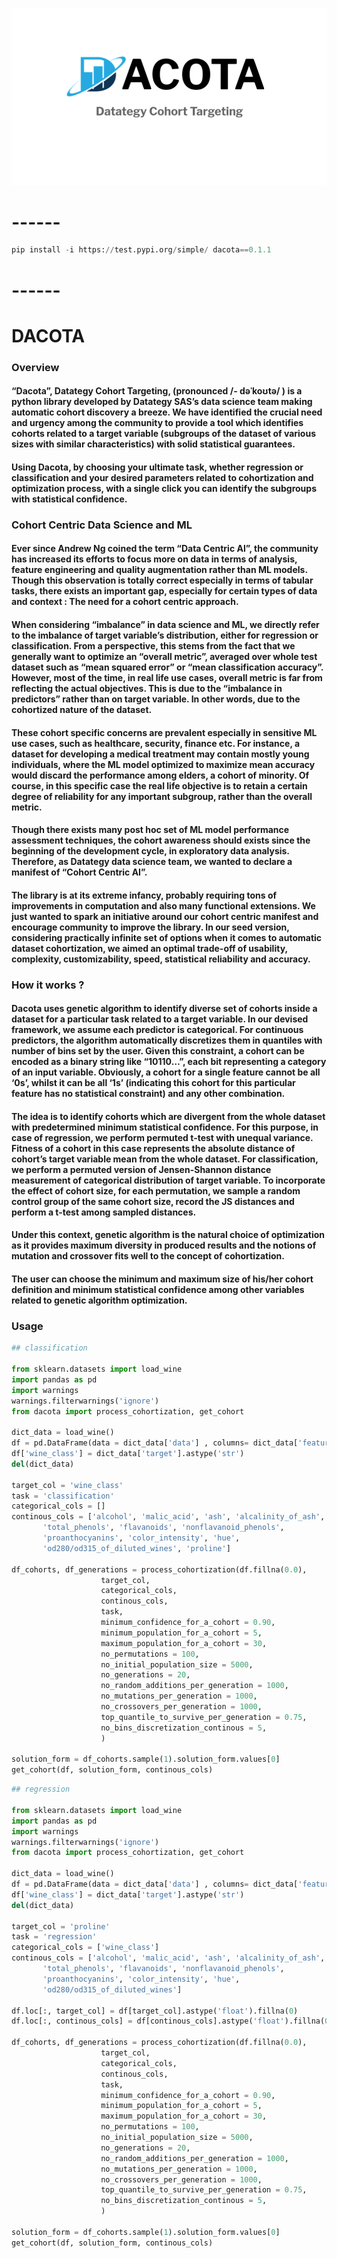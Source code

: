 ![--](docs/assets/dacoto_docs_01.png)

# ------
```python
pip install -i https://test.pypi.org/simple/ dacota==0.1.1
```
# ------

# **DACOTA**

### **Overview**

#### “Dacota”, Datategy Cohort Targeting, (pronounced /- dəˈkoʊtə/ ) is a python library developed by Datategy SAS’s data science team making automatic cohort discovery a breeze.  We have identified the crucial need and urgency among the community to provide a tool which identifies cohorts related to a target variable (subgroups of the dataset of various sizes with similar characteristics) with solid statistical guarantees. 

#### Using Dacota, by choosing your ultimate task, whether regression or classification and your desired parameters related to cohortization and optimization process, with a single click you can identify the subgroups with statistical confidence.


### **Cohort Centric Data Science and ML**

#### Ever since Andrew Ng coined the term “Data Centric AI”, the community has increased its efforts to focus more on data in terms of analysis, feature engineering and quality augmentation rather than ML models. Though this observation is totally correct especially in terms of tabular tasks, there exists an important gap, especially for certain types of data and context : The need for a cohort centric approach. 

#### When considering “imbalance” in data science and ML, we directly refer to the imbalance of target variable’s distribution, either for regression or classification. From a perspective, this stems from the fact that we generally want to optimize an “overall metric”, averaged over whole test dataset such as “mean squared error” or “mean classification accuracy”. However, most of the time, in real life use cases, overall metric is far from reflecting the actual objectives. This is due to the “imbalance in predictors” rather than on target variable. In other words, due to the cohortized nature of the dataset. 

#### These cohort specific concerns are prevalent especially in sensitive ML use cases, such as healthcare, security, finance etc. For instance, a dataset for developing a medical treatment may contain mostly young individuals, where the ML model optimized to maximize mean accuracy would discard the performance among elders, a cohort of minority. Of course, in this specific case the real life objective is to retain a certain degree of reliability for any important subgroup, rather than the overall metric. 

#### Though there exists many post hoc set of ML model performance assessment techniques, the cohort awareness should exists since the beginning of the development cycle, in exploratory data analysis.  Therefore, as Datategy data science team, we wanted to declare a manifest of “Cohort Centric AI”. 

#### The library is at its extreme infancy, probably requiring tons of improvements in computation and also many functional extensions. We just wanted to spark an initiative around our cohort centric manifest and encourage community to improve the library. In our seed version, considering practically infinite set of options when it comes to automatic dataset cohortization, we aimed an optimal trade-off of usability, complexity,  customizability, speed, statistical reliability and accuracy. 

### **How it works ?**

#### Dacota uses genetic algorithm to identify diverse set of cohorts inside a dataset for a particular task related to a target variable.  In our devised framework, we assume each predictor is categorical. For continuous predictors, the algorithm automatically discretizes them in quantiles with number of bins set by the user. Given this constraint, a cohort can be encoded as a binary string like “10110…”, each bit representing a category of an input variable. Obviously, a cohort for a single feature cannot be all ‘0s’, whilst it can be all ‘1s’ (indicating this cohort for this particular feature has no statistical constraint) and any other combination. 

#### The idea is to identify cohorts which are divergent from the whole dataset with predetermined minimum statistical confidence. For this purpose, in case of regression, we perform permuted t-test with unequal variance. Fitness of a cohort in this case represents the absolute  distance of cohort’s target variable mean from the whole dataset. For classification, we perform a permuted version of Jensen-Shannon distance measurement of categorical distribution of target variable. To incorporate the effect of cohort size, for each permutation, we sample a random control group of the same cohort size, record the JS distances and perform a t-test among sampled distances.   

#### Under this context, genetic algorithm is the natural choice of optimization as it provides maximum diversity in produced results and the notions of mutation and crossover fits well to the concept of cohortization.

#### The user can choose the minimum and maximum size of his/her cohort definition and minimum statistical confidence among other variables related to genetic algorithm optimization.

### **Usage**

```python
## classification

from sklearn.datasets import load_wine
import pandas as pd
import warnings
warnings.filterwarnings('ignore')
from dacota import process_cohortization, get_cohort

dict_data = load_wine()
df = pd.DataFrame(data = dict_data['data'] , columns= dict_data['feature_names'])
df['wine_class'] = dict_data['target'].astype('str')
del(dict_data)

target_col = 'wine_class'
task = 'classification'
categorical_cols = []
continous_cols = ['alcohol', 'malic_acid', 'ash', 'alcalinity_of_ash', 'magnesium',
       'total_phenols', 'flavanoids', 'nonflavanoid_phenols',
       'proanthocyanins', 'color_intensity', 'hue',
       'od280/od315_of_diluted_wines', 'proline']

df_cohorts, df_generations = process_cohortization(df.fillna(0.0),
                    target_col,
                    categorical_cols, 
                    continous_cols,
                    task,
                    minimum_confidence_for_a_cohort = 0.90, 
                    minimum_population_for_a_cohort = 5,
                    maximum_population_for_a_cohort = 30,
                    no_permutations = 100,
                    no_initial_population_size = 5000,
                    no_generations = 20,
                    no_random_additions_per_generation = 1000,
                    no_mutations_per_generation = 1000,
                    no_crossovers_per_generation = 1000,
                    top_quantile_to_survive_per_generation = 0.75,
                    no_bins_discretization_continous = 5,
                    )

solution_form = df_cohorts.sample(1).solution_form.values[0]
get_cohort(df, solution_form, continous_cols)
```

```python
## regression

from sklearn.datasets import load_wine
import pandas as pd
import warnings
warnings.filterwarnings('ignore')
from dacota import process_cohortization, get_cohort

dict_data = load_wine()
df = pd.DataFrame(data = dict_data['data'] , columns= dict_data['feature_names'])
df['wine_class'] = dict_data['target'].astype('str')
del(dict_data)

target_col = 'proline'
task = 'regression'
categorical_cols = ['wine_class']
continous_cols = ['alcohol', 'malic_acid', 'ash', 'alcalinity_of_ash', 'magnesium',
       'total_phenols', 'flavanoids', 'nonflavanoid_phenols',
       'proanthocyanins', 'color_intensity', 'hue',
       'od280/od315_of_diluted_wines']

df.loc[:, target_col] = df[target_col].astype('float').fillna(0)
df.loc[:, continous_cols] = df[continous_cols].astype('float').fillna(0)

df_cohorts, df_generations = process_cohortization(df.fillna(0.0),
                    target_col,
                    categorical_cols, 
                    continous_cols,
                    task,
                    minimum_confidence_for_a_cohort = 0.90, 
                    minimum_population_for_a_cohort = 5,
                    maximum_population_for_a_cohort = 30,
                    no_permutations = 100,
                    no_initial_population_size = 5000,
                    no_generations = 20,
                    no_random_additions_per_generation = 1000,
                    no_mutations_per_generation = 1000,
                    no_crossovers_per_generation = 1000,
                    top_quantile_to_survive_per_generation = 0.75,
                    no_bins_discretization_continous = 5,
                    )

solution_form = df_cohorts.sample(1).solution_form.values[0]
get_cohort(df, solution_form, continous_cols)
```